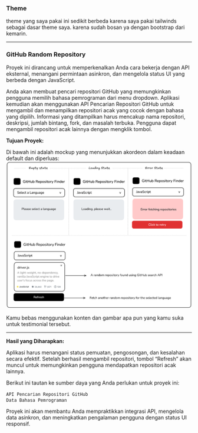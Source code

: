 ### Theme
theme yang saya pakai ini sedikit berbeda karena saya pakai tailwinds sebagai dasar theme saya. karena sudah bosan ya dengan bootstrap dari kemarin.

---

### GitHub Random Repository

Proyek ini dirancang untuk memperkenalkan Anda cara bekerja dengan API eksternal, menangani permintaan asinkron, dan mengelola status UI yang berbeda dengan JavaScript.

Anda akan membuat pencari repositori GitHub yang memungkinkan pengguna memilih bahasa pemrograman dari menu dropdown. Aplikasi kemudian akan menggunakan API Pencarian Repositori GitHub untuk mengambil dan menampilkan repositori acak yang cocok dengan bahasa yang dipilih. Informasi yang ditampilkan harus mencakup nama repositori, deskripsi, jumlah bintang, fork, dan masalah terbuka. Pengguna dapat mengambil repositori acak lainnya dengan mengklik tombol.

**Tujuan Proyek:**

Di bawah ini adalah mockup yang menunjukkan akordeon dalam keadaan default dan diperluas:
![testimonial card](image/github-repo-finder-n2qz4.png)

Kamu bebas menggunakan konten dan gambar apa pun yang kamu suka untuk testimonial tersebut.

---

**Hasil yang Diharapkan:**

Aplikasi harus menangani status pemuatan, pengosongan, dan kesalahan secara efektif. Setelah berhasil mengambil repositori, tombol “Refresh” akan muncul untuk memungkinkan pengguna mendapatkan repositori acak lainnya.

Berikut ini tautan ke sumber daya yang Anda perlukan untuk proyek ini:

    API Pencarian Repositori GitHub
    Data Bahasa Pemrograman

Proyek ini akan membantu Anda mempraktikkan integrasi API, mengelola data asinkron, dan meningkatkan pengalaman pengguna dengan status UI responsif.